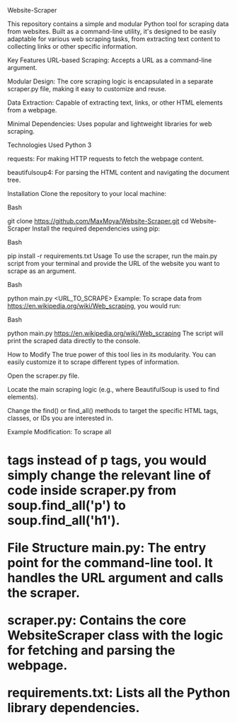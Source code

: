 Website-Scraper


This repository contains a simple and modular Python tool for scraping data from websites. Built as a command-line utility, it's designed to be easily adaptable for various web scraping tasks, from extracting text content to collecting links or other specific information.

Key Features
URL-based Scraping: Accepts a URL as a command-line argument.

Modular Design: The core scraping logic is encapsulated in a separate scraper.py file, making it easy to customize and reuse.

Data Extraction: Capable of extracting text, links, or other HTML elements from a webpage.

Minimal Dependencies: Uses popular and lightweight libraries for web scraping.

Technologies Used
Python 3

requests: For making HTTP requests to fetch the webpage content.

beautifulsoup4: For parsing the HTML content and navigating the document tree.

Installation
Clone the repository to your local machine:

Bash

git clone https://github.com/MaxMoya/Website-Scraper.git
cd Website-Scraper
Install the required dependencies using pip:

Bash

pip install -r requirements.txt
Usage
To use the scraper, run the main.py script from your terminal and provide the URL of the website you want to scrape as an argument.

Bash

python main.py <URL_TO_SCRAPE>
Example:
To scrape data from https://en.wikipedia.org/wiki/Web_scraping, you would run:

Bash

python main.py https://en.wikipedia.org/wiki/Web_scraping
The script will print the scraped data directly to the console.

How to Modify
The true power of this tool lies in its modularity. You can easily customize it to scrape different types of information.

Open the scraper.py file.

Locate the main scraping logic (e.g., where BeautifulSoup is used to find elements).

Change the find() or find_all() methods to target the specific HTML tags, classes, or IDs you are interested in.

Example Modification:
To scrape all <h1> tags instead of p tags, you would simply change the relevant line of code inside scraper.py from soup.find_all('p') to soup.find_all('h1').

File Structure
main.py: The entry point for the command-line tool. It handles the URL argument and calls the scraper.

scraper.py: Contains the core WebsiteScraper class with the logic for fetching and parsing the webpage.

requirements.txt: Lists all the Python library dependencies.
